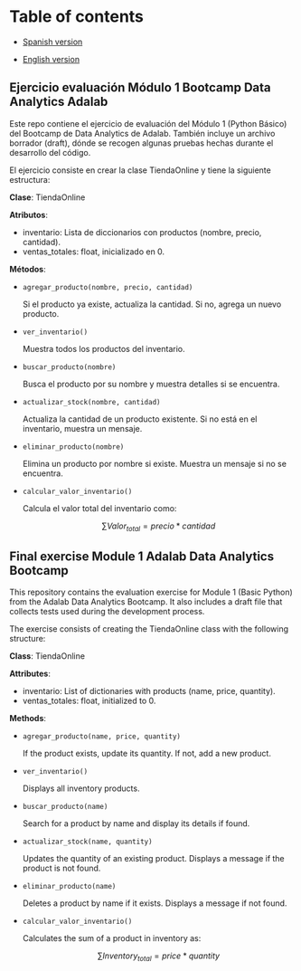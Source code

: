 # Table of contents

- [Spanish version](##ejercicio-evaluación-módulo-1-data-analytics-adalab)

- [English version](##final-exercise-module-1-data-analytics-adalab)

## Ejercicio evaluación Módulo 1 Bootcamp Data Analytics Adalab

Este repo contiene el ejercicio de evaluación del Módulo 1 (Python Básico) del Bootcamp de Data Analytics de Adalab. También incluye un archivo borrador (draft), dónde se recogen algunas pruebas hechas durante el desarrollo del código. 

El ejercicio consiste en crear la clase TiendaOnline y tiene la siguiente estructura: 

**Clase**: TiendaOnline

**Atributos**:
- inventario: Lista de diccionarios con productos (nombre, precio, cantidad).
- ventas_totales: float, inicializado en 0.

**Métodos**:

- `agregar_producto(nombre, precio, cantidad)`

    Si el producto ya existe, actualiza la cantidad.
    Si no, agrega un nuevo producto.
    
- `ver_inventario()`

    Muestra todos los productos del inventario.

- `buscar_producto(nombre)`

    Busca el producto por su nombre y muestra detalles si se encuentra.

- `actualizar_stock(nombre, cantidad)`

    Actualiza la cantidad de un producto existente.
    Si no está en el inventario, muestra un mensaje.

- `eliminar_producto(nombre)`

    Elimina un producto por nombre si existe.
    Muestra un mensaje si no se encuentra.

- `calcular_valor_inventario()`

    Calcula el valor total del inventario como:

    $$
    \sum Valor_{total} = precio*cantidad 
    $$
    
## Final exercise Module 1 Adalab Data Analytics Bootcamp 

This repository contains the evaluation exercise for Module 1 (Basic Python) from the Adalab Data Analytics Bootcamp. It also includes a draft file that collects tests used during the development process.

The exercise consists of creating the TiendaOnline class with the following structure:

**Class**: TiendaOnline

**Attributes**:

- inventario: List of dictionaries with products (name, price, quantity).
- ventas_totales: float, initialized to 0.

**Methods**:

- `agregar_producto(name, price, quantity)`

    If the product exists, update its quantity.
    If not, add a new product.

- `ver_inventario()`

    Displays all inventory products.

- `buscar_producto(name)`

    Search for a product by name and display its details if found.

- `actualizar_stock(name, quantity)`

    Updates the quantity of an existing product.
    Displays a message if the product is not found.

- `eliminar_producto(name)`

    Deletes a product by name if it exists.
    Displays a message if not found.

- `calcular_valor_inventario()`

    Calculates the sum of a product in inventory as:

    $$
    \sum Inventory_{total} = price*quantity
    $$